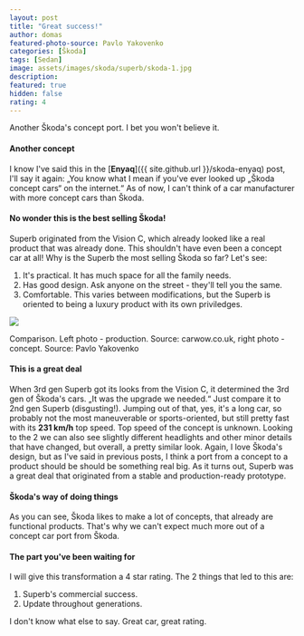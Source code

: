 ```yaml
---
layout: post
title: "Great success!"
author: domas
featured-photo-source: Pavlo Yakovenko
categories: [Škoda]
tags: [Sedan]
image: assets/images/skoda/superb/skoda-1.jpg
description:
featured: true
hidden: false
rating: 4
---
```


Another Škoda's concept port. I bet you won't believe it.

#### Another concept

I know I've said this in the [**Enyaq**]({{ site.github.url }}/skoda-enyaq) post, I'll say it again: „You know what I mean if you've ever looked up „Škoda concept cars“ on the internet.“ As of now, I can't think of a car manufacturer with more concept cars than Škoda.

#### No wonder this is the best selling Škoda!

Superb originated from the Vision C, which already looked like a real product that was already done. This shouldn't have even been a concept car at all! Why is the Superb the most selling Škoda so far? Let's see:
1. It's practical. It has much space for all the family needs.
2. Has good design. Ask anyone on the street - they'll tell you the same.
3. Comfortable. This varies between modifications, but the Superb is oriented to being a luxury product with its own priviledges.

<div class="photo-credit">
    <img src="{{ site.baseurl }}/assets/images/skoda/superb/skoda-2.jpg" class="featured-image img-fluid">
    <p>Comparison. Left photo - production. Source: carwow.co.uk, right photo - concept. Source: Pavlo Yakovenko</p>
</div>

#### This is a great deal

When 3rd gen Superb got its looks from the Vision C, it determined the 3rd gen of Škoda's cars. „It was the upgrade we needed.“ Just compare it to 2nd gen Superb (disgusting!). Jumping out of that, yes, it's a long car, so probably not the most maneuverable or sports-oriented, but still pretty fast with its **231 km/h** top speed. Top speed of the concept is unknown. Looking to the 2 we can also see slightly different headlights and other minor details that have changed, but overall, a pretty similar look. Again, I love Škoda's design, but as I've said in previous posts, I think a port from a concept to a product should be should be something real big. As it turns out, Superb was a great deal that originated from a stable and production-ready prototype.

#### Škoda's way of doing things

As you can see, Škoda likes to make a lot of concepts, that already are functional products. That's why we can't expect much more out of a concept car port from Škoda.

#### The part you've been waiting for

I will give this transformation a 4 star rating. The 2 things that led to this are:
1. Superb's commercial success.
2. Update throughout generations.

I don't know what else to say. Great car, great rating.
